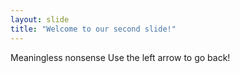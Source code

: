```yaml
---
layout: slide
title: "Welcome to our second slide!"
---
```

Meaningless nonsense
Use the left arrow to go back!
